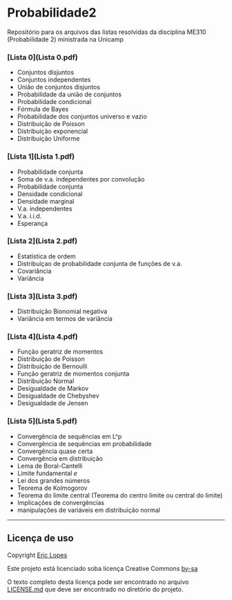 # Probabilidade2

Repositório para os arquivos das listas resolvidas da disciplina ME310 (Probabilidade 2) ministrada na Unicamp

### [Lista 0](Lista 0.pdf)

* Conjuntos disjuntos
* Conjuntos independentes
* União de conjuntos disjuntos
* Probabilidade da união de conjuntos
* Probabilidade condicional
* Fórmula de Bayes
* Probabilidade dos conjuntos universo e vazio
* Distribuição de Poisson
* Distribuição exponencial
* Distribuição Uniforme

### [Lista 1](Lista 1.pdf)

* Probabilidade conjunta
* Soma de v.a. independentes por convolução
* Probabilidade conjunta
* Densidade condicional
* Densidade marginal
* V.a. independentes
* V.a. i.i.d.
* Esperança

### [Lista 2](Lista 2.pdf)

* Estatística de ordem
* Distribuiçao de probabilidade conjunta de funções de v.a.
* Covariância
* Variância

### [Lista 3](Lista 3.pdf)

* Distribuição Bionomial negativa
* Variância em termos de variância

### [Lista 4](Lista 4.pdf)

* Função geratriz de momentos
* Distribuição de Poisson
* Distribuição de Bernoulli
* Função geratriz de momentos conjunta
* Distribuição Normal
* Desigualdade de Markov
* Desigualdade de Chebyshev
* Desigualdade de Jensen

### [Lista 5](Lista 5.pdf)

* Convergência de sequências em L^p
* Convergência de sequências em probabilidade
* Convergência quase certa
* Convergência em distribuição
* Lema de Boral-Cantelli
* Limite fundamental *e*
* Lei dos grandes números
* Teorema de Kolmogorov
* Teorema do limite central (Teorema do centro limite ou central do limite)
* Implicações de convergências
* manipulações de variáveis em distribuição normal

----

## Licença de uso

Copyright [Eric Lopes](https://github.com/nullhack)

Este projeto está licenciado soba  licença Creative Commons [by-sa](https://creativecommons.org/licenses/by-sa/4.0/legalcode.txt)

O texto completo desta licença pode ser encontrado no arquivo [LICENSE.md](LICENSE.md) que deve ser encontrado no diretório do projeto.
